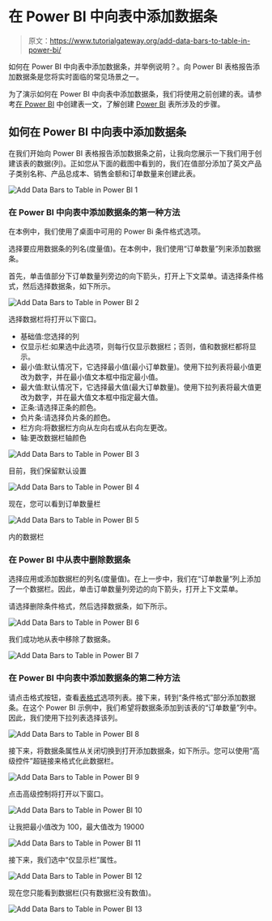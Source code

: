 # 在 Power BI 中向表中添加数据条

> 原文：<https://www.tutorialgateway.org/add-data-bars-to-table-in-power-bi/>

如何在 Power BI 中向表中添加数据条，并举例说明？。向 Power BI 表格报告添加数据条是您将实时面临的常见场景之一。

为了演示如何在 Power BI 中向表中添加数据条，我们将使用之前创建的表。请参考[在 Power BI](https://www.tutorialgateway.org/create-a-table-in-power-bi/) 中创建表一文，了解创建 [Power BI](https://www.tutorialgateway.org/power-bi-tutorial/) 表所涉及的步骤。

## 如何在 Power BI 中向表中添加数据条

在我们开始向 Power BI 表格报告添加数据条之前，让我向您展示一下我们用于创建该表的数据(列)。正如您从下面的截图中看到的，我们在值部分添加了英文产品子类别名称、产品总成本、销售金额和订单数量来创建此表。

![Add Data Bars to Table in Power BI 1](img/1aeda718d2f11f4b0b5304f1f12738c3.png)

### 在 Power BI 中向表中添加数据条的第一种方法

在本例中，我们使用了桌面中可用的 Power Bi 条件格式选项。

选择要应用数据条的列名(度量值)。在本例中，我们使用“订单数量”列来添加数据条。

首先，单击值部分下订单数量列旁边的向下箭头，打开上下文菜单。请选择条件格式，然后选择数据条，如下所示。

![Add Data Bars to Table in Power BI 2](img/1acb68b3d7e9c731ffd4c2f381c16dfc.png)

选择数据栏将打开以下窗口。

*   基础值:您选择的列
*   仅显示栏:如果选中此选项，则每行仅显示数据栏；否则，值和数据栏都将显示。
*   最小值:默认情况下，它选择最小值(最小订单数量)。使用下拉列表将最小值更改为数字，并在最小值文本框中指定最小值。
*   最大值:默认情况下，它选择最大值(最大订单数量)。使用下拉列表将最大值更改为数字，并在最大值文本框中指定最大值。
*   正条:请选择正条的颜色。
*   负片条:请选择负片条的颜色。
*   栏方向:将数据栏方向从左向右或从右向左更改。
*   轴:更改数据栏轴颜色

![Add Data Bars to Table in Power BI 3](img/0f17d4be9244b980b86eafb2cf839258.png)

目前，我们保留默认设置

![Add Data Bars to Table in Power BI 4](img/6215c7f814a5e11cd0f6578f069d8986.png)

现在，您可以看到订单数量栏

![Add Data Bars to Table in Power BI 5](img/a6814084c35c5a87b8aaf295efebede3.png)

内的数据栏

### 在 Power BI 中从表中删除数据条

选择应用或添加数据栏的列名(度量值)。在上一步中，我们在“订单数量”列上添加了一个数据栏。因此，单击订单数量列旁边的向下箭头，打开上下文菜单。

请选择删除条件格式，然后选择数据条，如下所示。

![Add Data Bars to Table in Power BI 6](img/76b2df8aa57d5b7875a56782afa73556.png)

我们成功地从表中移除了数据条。

![Add Data Bars to Table in Power BI 7](img/89033408d319a757abb42b1e0f59b791.png)

### 在 Power BI 中向表中添加数据条的第二种方法

请点击格式按钮，查看[表格式](https://www.tutorialgateway.org/format-power-bi-table/)选项列表。接下来，转到“条件格式”部分添加数据条。在这个 Power BI 示例中，我们希望将数据条添加到该表的“订单数量”列中。因此，我们使用下拉列表选择该列。

![Add Data Bars to Table in Power BI 8](img/1b31d880e7be1fe3c306b87640e331ea.png)

接下来，将数据条属性从关闭切换到打开添加数据条，如下所示。您可以使用“高级控件”超链接来格式化此数据栏。

![Add Data Bars to Table in Power BI 9](img/496b5c0b40fc1c5e1cdb63695da04ade.png)

点击高级控制将打开以下窗口。

![Add Data Bars to Table in Power BI 10](img/41c49cdb44ddb8b8d7b90a75a08f3eea.png)

让我把最小值改为 100，最大值改为 19000

![Add Data Bars to Table in Power BI 11](img/cd488e1867c3e51be922c1702a6294d7.png)

接下来，我们选中“仅显示栏”属性。

![Add Data Bars to Table in Power BI 12](img/a57f03b5e02b999db335e605859a1714.png)

现在您只能看到数据栏(只有数据栏没有数值)。

![Add Data Bars to Table in Power BI 13](img/61cfed09632f6c71f006ec07a7a1b863.png)